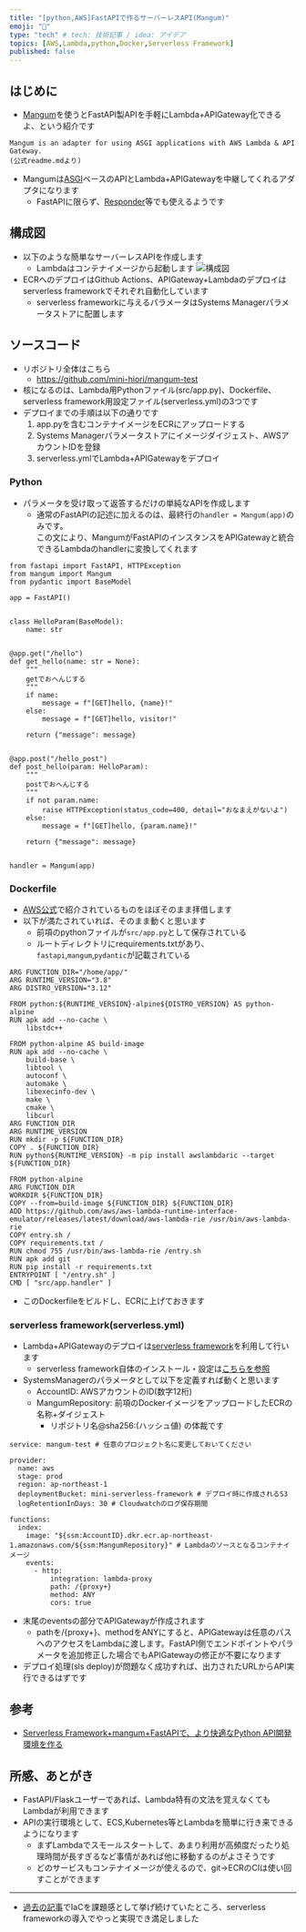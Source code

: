 ```yaml
---
title: "[python,AWS]FastAPIで作るサーバーレスAPI(Mangum)"
emoji: "🐣"
type: "tech" # tech: 技術記事 / idea: アイデア
topics: [AWS,Lambda,python,Docker,Serverless Framework]
published: false
---
```


## はじめに
- [Mangum](https://github.com/jordaneremieff/mangum)を使うとFastAPI製APIを手軽にLambda+APIGateway化できるよ、という紹介です
```
Mangum is an adapter for using ASGI applications with AWS Lambda & API Gateway.
(公式readme.mdより)
```
- Mangumは[ASGI](https://asgi.readthedocs.io/en/latest/)ベースのAPIとLambda+APIGatewayを中継してくれるアダプタになります
    - FastAPIに限らず、[Responder](https://responder.kennethreitz.org/en/latest/#)等でも使えるようです


## 構成図
- 以下のような簡単なサーバーレスAPIを作成します
    - Lambdaはコンテナイメージから起動します
![構成図](https://raw.githubusercontent.com/mini-hiori/mangum-test/main/docs/architecture.png)
- ECRへのデプロイはGithub Actions、APIGateway+Lambdaのデプロイはserverless frameworkでそれぞれ自動化しています
    - serverless frameworkに与えるパラメータはSystems Managerパラメータストアに配置します

## ソースコード
- リポジトリ全体はこちら
    - https://github.com/mini-hiori/mangum-test
- 核になるのは、Lambda用Pythonファイル(src/app.py)、Dockerfile、serverless framework用設定ファイル(serverless.yml)の3つです
- デプロイまでの手順は以下の通りです
    1. app.pyを含むコンテナイメージをECRにアップロードする
    2. Systems Managerパラメータストアにイメージダイジェスト、AWSアカウントIDを登録
    3. serverless.ymlでLambda+APIGatewayをデプロイ

### Python
- パラメータを受け取って返答するだけの単純なAPIを作成します
    - 通常のFastAPIの記述に加えるのは、最終行の`handler = Mangum(app)`のみです。  
    この文により、MangumがFastAPIのインスタンスをAPIGatewayと統合できるLambdaのhandlerに変換してくれます
```
from fastapi import FastAPI, HTTPException
from mangum import Mangum
from pydantic import BaseModel

app = FastAPI()


class HelloParam(BaseModel):
    name: str


@app.get("/hello")
def get_hello(name: str = None):
    """
    getでおへんじする
    """
    if name:
        message = f"[GET]hello, {name}!"
    else:
        message = f"[GET]hello, visitor!"

    return {"message": message}


@app.post("/hello_post")
def post_hello(param: HelloParam):
    """
    postでおへんじする
    """
    if not param.name:
        raise HTTPException(status_code=400, detail="おなまえがないよ")
    else:
        message = f"[GET]hello, {param.name}!"

    return {"message": message}


handler = Mangum(app)
```


### Dockerfile
- [AWS公式](https://aws.amazon.com/jp/blogs/aws/new-for-aws-lambda-container-image-support/)で紹介されているものをほぼそのまま拝借します
- 以下が満たされていれば、そのまま動くと思います
    - 前項のpythonファイルが`src/app.py`として保存されている
    - ルートディレクトリにrequirements.txtがあり、`fastapi`,`mangum`,`pydantic`が記載されている
```
ARG FUNCTION_DIR="/home/app/"
ARG RUNTIME_VERSION="3.8"
ARG DISTRO_VERSION="3.12"

FROM python:${RUNTIME_VERSION}-alpine${DISTRO_VERSION} AS python-alpine
RUN apk add --no-cache \
    libstdc++

FROM python-alpine AS build-image
RUN apk add --no-cache \
    build-base \
    libtool \
    autoconf \
    automake \
    libexecinfo-dev \
    make \
    cmake \
    libcurl
ARG FUNCTION_DIR
ARG RUNTIME_VERSION
RUN mkdir -p ${FUNCTION_DIR}
COPY . ${FUNCTION_DIR}
RUN python${RUNTIME_VERSION} -m pip install awslambdaric --target ${FUNCTION_DIR}

FROM python-alpine
ARG FUNCTION_DIR
WORKDIR ${FUNCTION_DIR}
COPY --from=build-image ${FUNCTION_DIR} ${FUNCTION_DIR}
ADD https://github.com/aws/aws-lambda-runtime-interface-emulator/releases/latest/download/aws-lambda-rie /usr/bin/aws-lambda-rie
COPY entry.sh /
COPY requirements.txt /
RUN chmod 755 /usr/bin/aws-lambda-rie /entry.sh
RUN apk add git
RUN pip install -r requirements.txt
ENTRYPOINT [ "/entry.sh" ]
CMD [ "src/app.handler" ]
```

- このDockerfileをビルドし、ECRに上げておきます

### serverless framework(serverless.yml)
- Lambda+APIGatewayのデプロイは[serverless framework](https://www.serverless.com/)を利用して行います
    - serverless framework自体のインストール・設定は[こちらを参照](https://dev.classmethod.jp/articles/easy-deploy-of-lambda-with-serverless-framework/)
- SystemsManagerのパラメータとして以下を定義すれば動くと思います
    - AccountID: AWSアカウントのID(数字12桁)
    - MangumRepository: 前項のDockerイメージをアップロードしたECRの名称+ダイジェスト
        - リポジトリ名@sha256:(ハッシュ値) の体裁です
```
service: mangum-test # 任意のプロジェクト名に変更しておいてください

provider:
  name: aws
  stage: prod
  region: ap-northeast-1
  deploymentBucket: mini-serverless-framework # デプロイ時に作成されるS3
  logRetentionInDays: 30 # Cloudwatchのログ保存期間

functions:
  index:
    image: "${ssm:AccountID}.dkr.ecr.ap-northeast-1.amazonaws.com/${ssm:MangumRepository}" # Lambdaのソースとなるコンテナイメージ
    events:
      - http:
          integration: lambda-proxy
          path: /{proxy+}
          method: ANY
          cors: true
```

- 末尾のeventsの部分でAPIGatewayが作成されます
    - pathを/{proxy+}、methodをANYにすると、APIGatewayは任意のパスへのアクセスをLambdaに渡します。FastAPI側でエンドポイントやパラメータを追加修正した場合でもAPIGatewayの修正が不要になります
- デプロイ処理(sls deploy)が問題なく成功すれば、出力されたURLからAPI実行できるはずです

## 参考
- [Serverless Framework+mangum+FastAPIで、より快適なPython API開発環境を作る](https://tech.jxpress.net/entry/2020/03/29/170000)

## 所感、あとがき
- FastAPI/Flaskユーザーであれば、Lambda特有の文法を覚えなくてもLambdaが利用できます
- APIの実行環境として、ECS,Kubernetes等とLambdaを簡単に行き来できるようになります
    - まずLambdaでスモールスタートして、あまり利用が高頻度だったり処理時間が長すぎるなど事情があれば他に移動するのがよさそうです
    - どのサービスもコンテナイメージが使えるので、git→ECRのCIは使い回すことができます
----
- [過去の](https://zenn.dev/mini_hiori/articles/lambda-rss-reader-bot)[記事](https://zenn.dev/mini_hiori/articles/spotify-digger)でIaCを課題感として挙げ続けていたところ、serverless frameworkの導入でやっと実現でき満足しました